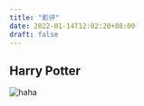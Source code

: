 ```yaml
---
title: "影评"
date: 2022-01-14T12:02:20+08:00
draft: false
---
```


## Harry Potter

![haha](/images/avatar.png)

